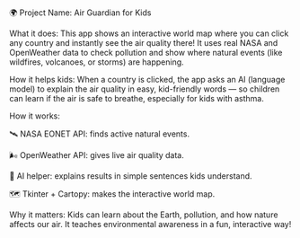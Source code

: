🌍 Project Name: Air Guardian for Kids

What it does:
This app shows an interactive world map where you can click any country and instantly see the air quality there! It uses real NASA and OpenWeather data to check pollution and show where natural events (like wildfires, volcanoes, or storms) are happening.

How it helps kids:
When a country is clicked, the app asks an AI (language model) to explain the air quality in easy, kid-friendly words — so children can learn if the air is safe to breathe, especially for kids with asthma.

How it works:

🛰️ NASA EONET API: finds active natural events.

🌬️ OpenWeather API: gives live air quality data.

🧠 AI helper: explains results in simple sentences kids understand.

🗺️ Tkinter + Cartopy: makes the interactive world map.

Why it matters:
Kids can learn about the Earth, pollution, and how nature affects our air. It teaches environmental awareness in a fun, interactive way!
